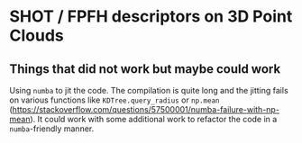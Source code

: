 # SHOT / FPFH descriptors on 3D Point Clouds

## Things that did not work but maybe could work

Using `numba` to jit the code. The compilation is quite long and the jitting fails on various functions
like `KDTree.query_radius` or `np.mean` (https://stackoverflow.com/questions/57500001/numba-failure-with-np-mean).
It could work with some additional work to refactor the code in a `numba`-friendly manner.
